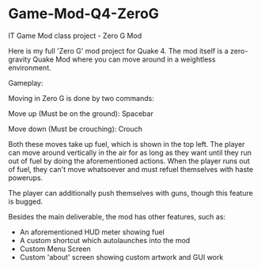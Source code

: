 # Game-Mod-Q4-ZeroG
IT Game Mod class project - Zero G Mod

Here is my full 'Zero G' mod project for Quake 4. The mod itself is a zero-gravity Quake Mod where you can move around in a weightless environment.

Gameplay:

Moving in Zero G is done by two commands:

Move up (Must be on the ground): Spacebar

Move down (Must be crouching): Crouch

Both these moves take up fuel, which is shown in the top left. The player can move around vertically in the air for as long as they want until 
they run out of fuel by doing the aforementioned actions. When the player runs out of fuel, they can't move whatsoever and must refuel themselves with haste powerups.

The player can additionally push themselves with guns, though this feature is bugged. 

Besides the main deliverable, the mod has other features, such as:

* An aforementioned HUD meter showing fuel
* A custom shortcut which autolaunches into the mod
* Custom Menu Screen
* Custom 'about' screen showing custom artwork and GUI work


